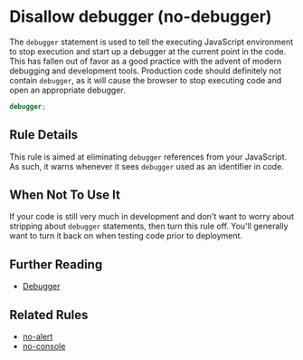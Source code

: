 # Disallow debugger (no-debugger)

The `debugger` statement is used to tell the executing JavaScript environment to stop execution and start up a debugger at the current point in the code. This has fallen out of favor as a good practice with the advent of modern debugging and development tools. Production code should definitely not contain `debugger`, as it will cause the browser to stop executing code and open an appropriate debugger.

```js
debugger;
```

## Rule Details

This rule is aimed at eliminating `debugger` references from your JavaScript. As such, it warns whenever it sees `debugger` used as an identifier in code.

## When Not To Use It

If your code is still very much in development and don't want to worry about stripping about `debugger` statements, then turn this rule off. You'll generally want to turn it back on when testing code prior to deployment.

## Further Reading

* [Debugger](https://developer.mozilla.org/en-US/docs/Web/JavaScript/Reference/Statements/debugger)

## Related Rules

* [no-alert](no-alert.md)
* [no-console](no-console.md)
